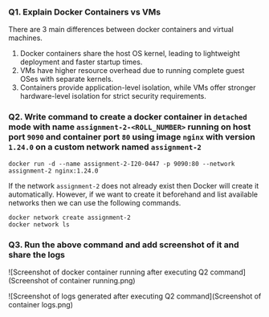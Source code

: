 ### Q1. Explain Docker Containers vs VMs

There are 3 main differences between docker containers and virtual machines.

1. Docker containers share the host OS kernel, leading to lightweight deployment and faster startup times.
2. VMs have higher resource overhead due to running complete guest OSes with separate kernels.
3. Containers provide application-level isolation, while VMs offer stronger hardware-level isolation for strict security requirements.

### Q2. Write command to create a docker container in `detached` mode with name `assignment-2-<ROLL_NUMBER>` running on host port `9090` and container port `80` using image `nginx` with version `1.24.0` on a custom network named `assignment-2`

```
docker run -d --name assignment-2-I20-0447 -p 9090:80 --network assignment-2 nginx:1.24.0
```

If the network `assignment-2` does not already exist then Docker will create it automatically. However, if we want to create it beforehand and list available networks then we can use the following commands.

```
docker network create assignment-2
docker network ls
```

### Q3. Run the above command and add screenshot of it and share the logs

![Screenshot of docker container running after executing Q2 command](Screenshot of container running.png)

![Screenshot of logs generated after executing Q2 command](Screenshot of container logs.png)
